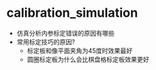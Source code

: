 # calibration_simulation
* 仿真分析内参标定错误的原因有哪些
* 常用标定技巧的原因?
  * 标定板和像平面夹角为45度时效果最好
  * 圆圈标定板为什么会比棋盘格标定板效果更好   
